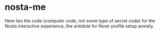 # nosta-me
Here lies the code (computer code, not some type of secret code) for the Nosta interactive experience, the antidote for Nostr profile setup anxiety.
